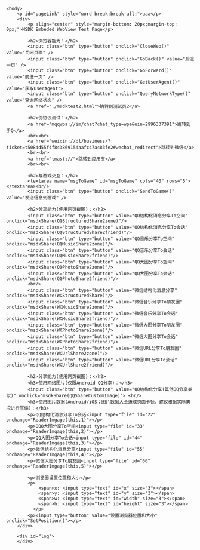 

<!DOCTYPE html>
<!-- saved from url=(0049)https://img.ssl.msdk.qq.com/wiki/test/msdkjs.html -->
<html>
    <head>
        <meta http-equiv="Content-Type" content="text/html; charset=UTF-8">
        <meta name="viewport" content="width=device-width, initial-scale=1.0">
        <meta http-equiv="X-UA-Compatible" content="ie=edge">
        <title>webview测试页面</title>
        <style>
            .vp-main li {
                float: left;
                width: 42%;
                margin-right:0.2em;
                overflow: hidden;
            }
            .imgPop{
                background: rgba(0,0,0,.6);
                position: absolute;         
                left: 0;
                right: 0;
                z-index: 1;
            }
            .imgPop img{
                width:80%;
                height:80%;
            }
            .btn{
                padding: 6px 12px;
                font-size: 13px;
                color: #fff;
                background-color: #3276b1;
                border: 1px solid transparent;
                border-color: #2c699d;
                cursor: pointer;
                border-radius: 2px;
                -webkit-border-radius: 2px;
                margin-bottom: 10px;
                margin-right: 5px;
            }
            #logContent p{
                padding: 0px;
                margin: 2px 5px;
            }
        </style>
    </head>

    <body>
        <p id="pageLink" style="word-break:break-all;">aaa</p>
		<div>
            <p align="center" style="margin-bottom: 20px;margin-top: 0px;">MSDK Embeded WebView Test Page</p>
            
            <h2>浏览器能力：</h2>
			<input class="btn" type="button" onclick="CloseWeb()" value="关闭页面" />
            <input class="btn" type="button" onclick="GoBack()" value="后退一页" />
            <input class="btn" type="button" onclick="GoForward()" value="前进一页" />
            <input class="btn" type="button" onclick="GetUserAgent()" value="获取UserAgent">
            <input class="btn" type="button" onclick="QueryNetworkType()" value="查询网络状态" />
            <a href="./msdktest2.html">跳转到测试页2</a>

            <h2>伪协议测试：</h2>
            <a href="mqqwpa://im/chat?chat_type=wpa&uin=2996337391">跳转到手Q</a>
            <br><br>
            <a href="weixin://dl/business/?ticket=t5084d55f4f843869154aafc47a483fe2#wechat_redirect">跳转到微信</a>
            <br><br>
            <a href="tmast://">跳转到应用宝</a>
            <br><br>
            
            <h2>与游戏交互：</h2>
            <textarea name="msgToGame" id="msgToGame" cols="40" rows="5"></textarea><br/>
            <input class="btn" type="button" onclick="SendToGame()" value="发送信息到游戏" />

            <h2>分享能力(使用网页截图)：</h2>
            <input class="btn" type="button" value="QQ结构化消息分享To空间" onclick="msdkShare(QQStructuredShare2zone)"/>
            <input class="btn" type="button" value="QQ结构化消息分享To会话" onclick="msdkShare(QQStructuredShare2friend)"/>
            <input class="btn" type="button" value="QQ音乐分享To空间" onclick="msdkShare(QQMusicShare2zone)"/> 
            <input class="btn" type="button" value="QQ音乐分享To会话" onclick="msdkShare(QQMusicShare2friend)"/> 
            <input class="btn" type="button" value="QQ大图分享To空间" onclick="msdkShare(QQPhotoShare2zone)"/> 
            <input class="btn" type="button" value="QQ大图分享To会话" onclick="msdkShare(QQPhotoShare2friend)"/> 
            <br/>
            <input class="btn" type="button" value="微信结构化消息分享" onclick="msdkShare(WXStructuredShare)"/> 
            <input class="btn" type="button" value="微信音乐分享To朋友圈" onclick="msdkShare(WXMusicShare2zone)"/> 
            <input class="btn" type="button" value="微信音乐分享To会话" onclick="msdkShare(WXMusicShare2friend)"/> 
            <input class="btn" type="button" value="微信大图分享To朋友圈" onclick="msdkShare(WXPhotoShare2zone)"/> 
            <input class="btn" type="button" value="微信大图分享To会话" onclick="msdkShare(WXPhotoShare2friend)"/> 
            <input class="btn" type="button" value="微信URL分享To朋友圈" onclick="msdkShare(WXUrlShare2zone)"/> 
            <input class="btn" type="button" value="微信URL分享To会话" onclick="msdkShare(WXUrlShare2friend)"/> 

            <h2>分享能力(使用网页截图)：</h2>
            <h3>使用网络图片(仅限Android QQ分享)：</h3>
            <input class="btn" type="button" value="QQ结构化分享(其他QQ分享类似)" onclick="msdkShare(QQShareCustomImage)"> <br/>
            <h3>使用图片数据(Android/iOS；图片数据大会造成页面卡顿，建议根据实际情况进行压缩)：</h3>
            <p>QQ结构化消息分享To会话<input type="file" id="22" onchange="ReaderImgage(this,1)"></p>
            <p>QQQ大图分享To空间<input type="file" id="33" onchange="ReaderImgage(this,2)"></p>
            <p>QQ大图分享To会话<input type="file" id="44" onchange="ReaderImgage(this,3)"></p>
            <p>微信结构化消息分享<input type="file" id="55" onchange="ReaderImgage(this,4)"></p>
            <p>微信大图分享To朋友圈<input type="file" id="66" onchange="ReaderImgage(this,5)"></p>

            <p>浏览器设置位置和大小</p>
            <p>
                <span>x: <input type="text" id="x" size="3"></span>
                <span>y: <input type="text" id="y" size="3"></span>
                <span>w: <input type="text" id="width" size="3"></span>
                <span>h: <input type="text" id="height" size="3"></span>
              </p>
            <p><input type="button" value="设置浏览器位置和大小" onclick="SetPosition()"></p>
		</div>

        <div id="log"> 
        </div>

<script src="https://ossweb-img.qq.com/images/js/mobile/util/zepto.js" type="text/javascript"></script>

<script>
// --- MSDK Js接口核心封装 请忽修改 START ---    
    var uniqueId = 1
    var msdkiOSHandler
    var msdkCallback
    var iOSRegister

    function MsdkWebLog(message, data) {
        var log = document.getElementById('log')
        var el = document.createElement('div')
        el.className = 'logLine'
        var logMsg
        if (data) {
            logMsg = uniqueId++ + '.MSDK ' + message + ', ' + JSON.stringify(data)
        } else {
            logMsg = uniqueId++ + '.MSDK ' + message
        }
        console.info(logMsg)        
        el.innerHTML = logMsg
        if (log && log.children && log.children.length) {
            log.insertBefore(el, log.children[0]);
        } else if (log) {
            log.appendChild(el);
        } else {
        //
        }
    }

    window.onerror = function(err) {
        MsdkWebLog('window.onerror: ' + err)
    }

    function connectWebViewJavascriptBridge(callback) {
        if (window.WebViewJavascriptBridge) {
            callback(WebViewJavascriptBridge)
        } else {
            document.addEventListener('WebViewJavascriptBridgeReady', function() {
                callback(WebViewJavascriptBridge)
            }, false)
        }
    }

    connectWebViewJavascriptBridge(function(bridge) {
        bridge.init(function(message, responseCallback) {
            MsdkWebLog('JS got a message', message)
            var data = {
                'Javascript Responds': 'Wee!'
            }
            MsdkWebLog('JS responding with', data)
            responseCallback(data)
        })
        bridge.registerHandler('msdkNativeCallback', function(data, responseCallback) { msdkCallback(data); })
        bridge.registerHandler('OnEnterForeground', function(data, responseCallback) { OnEnterForeground(); })
        bridge.registerHandler('OnEnterBackground', function(data, responseCallback) { OnEnterBackground(); })

        iOSRegister = bridge.registerHandler
        msdkiOSHandler = bridge.callHandler
    })

    function isiOS() {
        var agent = navigator.userAgent
        return !!agent.match(/\(i[^;]+;( U;)? CPU.+Mac OS X/); //ios终端
    }
    
    function setMsdkCallback(callback) {
        msdkCallback = callback
    }
    
    function msdkCallNative(data) {
        MsdkWebLog('msdkCallNative', data)
        if (isiOS()) {
            try {
                var jsonObj = JSON.parse(data)
                if (jsonObj.Callback) {
                    MsdkWebLog("register", jsonObj.Callback)
                    iOSRegister(jsonObj.Callback, function(data, responseCallback) { 
                        MsdkWebLog("receive func:" + jsonObj.Callback + " data:" + data);
                        eval(jsonObj.Callback + "('" + data + "')")
                    })
                }
            } catch (e) {
                MsdkWebLog("MSDK json error", e)
            }  finally {
                msdkiOSHandler('msdkCallNative', data, null)
            }
        } else {
            prompt(data)
        }
    }
    
    function msdkNativeCallback(data) {
        msdkCallback(data)
    }

    function msdkShare(data) {
        msdkCallNative(data)
    }
// --- MSDK Js接口核心封装 END ---  
</script> 

<script>
    $("#pageLink").html("当前页面链接："+ window.location.href);
    var bodyHeight = document.body.clientHeight; // 获取 body 可视高度
    var bodyScrollHeight = document.body.scrollHeight; // 获取 body 总高度（包括滚动条高度）
    console.log('body visible height：' + bodyHeight);
    console.log('body height：' + bodyScrollHeight);
    var screenWidth = window.screen.availWidth; // 获取屏幕宽度
    var screenHeight = window.screen.availHeight; // 获取屏幕高度
    alert('the screenHeight is: ' + screenHeight + ' ,screenWidth is: ' + screenWidth);

	// ---MSDK JS接口 调用示例 START---
    // 生命周期函数，实现同名函数可在游戏回前台时触发
    function OnEnterForeground() {
        // TODO by game
    }

    // 生命周期函数，实现同名函数可在游戏退到后台时触发
    function OnEnterBackground() {
        // TODO by game
    }

    // 游戏在native层可通过接口发送消息到js函数
    setMsdkCallback(EventFormGame)
    function EventFormGame(param) {
        // TODO by game
        alert(param)
    }

    // 发送信息到游戏，不包含"MsdkMethod"键值的信息会透传到游戏的OnJsCallback回调
    function SendToGame() {
        var params = $("#msgToGame").val()
        msdkCallNative(params);
    }

	// 关闭浏览器
	function CloseWeb() {
    	msdkCallNative('{"MsdkMethod":"CloseWebview"}')
    }

    function GoBack() {
        msdkCallNative('{"MsdkMethod":"GoBack"}')
    }

    function GoForward() {
        msdkCallNative('{"MsdkMethod":"GoForward"}')
    }

    function GetUserAgent(){
        var agent = navigator.userAgent;
        alert(agent);
    }

    // 获取手机网络类型，通过"Callback"键值设置回调函数
    function QueryNetworkType() {
        msdkCallNative('{"MsdkMethod":"GetNetworkType","Callback":"OnGetNetworkType"}');
    }

    // 查询网络状态的回调函数
    function OnGetNetworkType(type) {
        switch(type){
            case "0":
                alert("网络状态：无网");break;
            case "1":
                alert("网络状态：wifi");break;
            case "2":
                alert("网络状态：2g");break;
            case "3":
                alert("网络状态：3g");break;
             case "4":
                alert("网络状态：4g");break;
            case "5":
                alert("网络状态：5g");break;
            default:
                alert("网络状态：未知");
        }
    }

    // 分享数据, Android iOS 都通过接口 msdkShare 实现分享
    var QQStructuredShare2zone='{"MsdkMethod":"WGSendToQQ","scene":"1","title":"QQ JS 结构化分享","desc":"from js share","url":"http://www.qq.com"}';
    var QQStructuredShare2friend='{"MsdkMethod":"WGSendToQQ","scene":"2","title":"QQ JS 结构化分享","desc":"from js share","url":"http://www.qq.com"}';
    var QQMusicShare2zone='{"MsdkMethod":"WGSendToQQWithMusic","scene":"1","title":"QQ JS 音乐分享","desc":"from js share","musicUrl":"http://y.qq.com/i/song.html?songid=1135734&source=qq","musicDataUrl":"http://wiki.msdk.qq.com/Common/cry.mp3","imgUrl":"http://imgcache.qq.com/music/photo/mid_album_300/g/l/002ma2S64Gjtgl.jpg"}';
    var QQMusicShare2friend='{"MsdkMethod":"WGSendToQQWithMusic","scene":"2","title":"QQ JS 音乐分享","desc":"from js share","musicUrl":"http://y.qq.com/i/song.html?songid=1135734&source=qq","musicDataUrl":"http://wiki.msdk.qq.com/Common/cry.mp3","imgUrl":"http://imgcache.qq.com/music/photo/mid_album_300/g/l/002ma2S64Gjtgl.jpg"}';
    var QQPhotoShare2zone='{"MsdkMethod":"WGSendToQQWithPhoto","scene":"1"}';
    var QQPhotoShare2friend='{"MsdkMethod":"WGSendToQQWithPhoto","scene":"2"}';
    
    var WXStructuredShare='{"MsdkMethod":"WGSendToWeixin","title":"WX JS 结构化分享","desc":"from js share","mediaTagName":"MSG_INVITE","messageExt":"JS messageExt"}';
    var WXMusicShare2zone='{"MsdkMethod":"WGSendToWeixinWithMusic","scene":"1","title":"WX JS 音乐分享","desc":"from js share","musicUrl":"http://y.qq.com/i/song.html?songid=1135734&source=qq","musicDataUrl":"http://wiki.msdk.qq.com/Common/cry.mp3","mediaTagName":"MSG_INVITE","messageExt":"JS messageExt","messageAction":"WECHAT_SNS_JUMP_APP"}';
    var WXMusicShare2friend='{"MsdkMethod":"WGSendToWeixinWithMusic","scene":"0","title":"WX JS 音乐分享","desc":"from js share","musicUrl":"http://y.qq.com/i/song.html?songid=1135734&source=qq","musicDataUrl":"http://wiki.msdk.qq.com/Common/cry.mp3","mediaTagName":"MSG_INVITE","messageExt":"JS messageExt","messageAction":"WECHAT_SNS_JUMP_APP"}';
    var WXPhotoShare2zone='{"MsdkMethod":"WGSendToWeixinWithPhoto","scene":"1","mediaTagName":"MSG_INVITE","messageExt":"JS messageExt","messageAction":"WECHAT_SNS_JUMP_APP"}';
    var WXPhotoShare2friend='{"MsdkMethod":"WGSendToWeixinWithPhoto","scene":"0","mediaTagName":"MSG_INVITE","messageExt":"JS messageExt","messageAction":"WECHAT_SNS_JUMP_APP"}';
    var WXUrlShare2zone='{"MsdkMethod":"WGSendToWeiXinWithUrl","scene":"1","title":"WX JS 链接分享","desc":"from js share","url":"http://www.qq.com","mediaTagName":"MSG_INVITE","messageExt":"js 自定义"}';
    var WXUrlShare2friend='{"MsdkMethod":"WGSendToWeiXinWithUrl","scene":"0","title":"WX JS 链接分享","desc":"from js share","url":"http://www.qq.com","mediaTagName":"MSG_INVITE","messageExt":"js 自定义"}';

    // imgUrl,支持网络图片，也支持本地图片数据
    var QQShareCustomImage='{"MsdkMethod":"WGSendToQQ","scene":"1","title":"QQ JS 结构化分享","desc":"from js share","url":"http://www.qq.com","imgUrl":"http://qzonestyle.gtimg.cn/open_proj/proj_open_v2/ac/home/qrcode.jpg"}';

    function ReaderImgage(fileObj,type) {
        var file = fileObj.files['0'];
        console.log(file)
        var rFilter = /^(image\/jpeg|image\/png)$/i; // 检查图片格式
        if (!rFilter.test(file.type)) {
            alert("请选择jpeg、png格式的图片");           
            return;
        }
        var oReader = new FileReader();
        oReader.onload = function(e) {
            var imgstr = e.target.result; //这就是base64字符串
            compressImg(imgstr, 0.9, function(imgstr) {
                if(type == 1){
                    var js='{"MsdkMethod":"WGSendToQQ","scene":"2","title":"QQ JS 结构化分享","desc":"from js share","url":"http://www.qq.com","imgData":"'+imgstr+'"}'
                    msdkShare(js);
                }else if(type == 2){
                    var js='{"MsdkMethod":"WGSendToQQWithPhoto","scene":"1","imgData":"'+imgstr+'"}';
                    msdkShare(js);
                }else if(type == 3){
                    var js='{"MsdkMethod":"WGSendToQQWithPhoto","scene":"2","imgData":"'+imgstr+'"}';
                    msdkShare(js);
                }else if(type == 4){
                    var js='{"MsdkMethod":"WGSendToWeixin","title":"WX JS 结构化分享","desc":"from js share","mediaTagName":"MSG_INVITE","messageExt":"JS messageExt","imgData":"'+imgstr+'"}';
                    msdkShare(js);
                }else if(type == 5){
                    var js='{"MsdkMethod":"WGSendToWeixinWithPhoto","scene":"1","mediaTagName":"MSG_INVITE","messageExt":"JS messageExt","messageAction":"WECHAT_SNS_JUMP_APP","imgData":"'+imgstr+'"}';
                    msdkShare(js);
                }
            })
        }
        oReader.readAsDataURL(file);
    }

    //压缩图片 图片路径src ,图片品质（0，1）, callback回调处理
    function compressImg(src,quality,callback) {
        var img = new Image();
        img.src = src;
        img.onload = function(){
            var that = this;
            // 默认按比例压缩
            var w = that.width;
            h = that.height;
            scale = w / h;
            w = w>550?550:w;
            h = w / scale;
            //生成canvas
            var canvas = document.createElement('canvas');
            var ctx = canvas.getContext('2d');
            // 创建属性节点
            var anw = document.createAttribute("width");
            anw.nodeValue = w;
            var anh = document.createAttribute("height");
            anh.nodeValue = h;
            canvas.setAttributeNode(anw);
            canvas.setAttributeNode(anh); 
            ctx.drawImage(that, 0, 0, w, h);

            // quality值越小，所绘制出的图像越模糊
            var base64 = canvas.toDataURL('image/jpeg', quality);
            // 回调函数返回base64的值
            callback(base64);
        }
    }

    function SetPosition() {
      const x = document.getElementById("x").value;
      const y = document.getElementById("y").value;
      const w = document.getElementById("width").value;
      const h = document.getElementById("height").value;
    
      var SetPosition = `{"MsdkMethod":"WGSetEmbeddedWebViewPosition", "x":${x}, "y":${y}, "width":${w}, "height":${h}}`;
      msdkCallNative(SetPosition);
    }
    // ---MSDK JS接口 调用示例 START---
</script>


</body>
</html>
